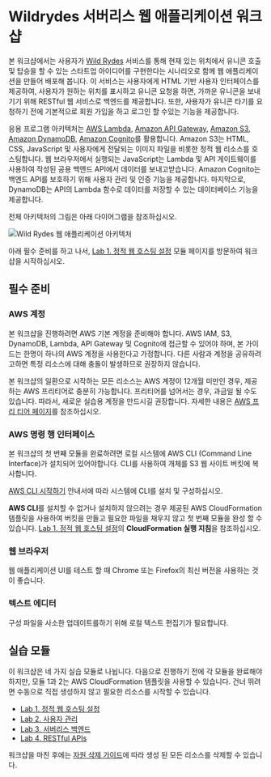 # Wildrydes 서버리스 웹 애플리케이션 워크샵

본 워크샵에서는 사용자가 [Wild Rydes](http://www.wildrydes.com/) 서비스를 통해 현재 있는 위치에서 유니콘 호출 및 탑승을 할 수 있는 스타트업 아이디어를 구현한다는 시나리오로 함께 웹 애플리케이션을 만들어 배포해 봅니다. 이 서비스는 사용자에게 HTML 기반 사용자 인터페이스를 제공하여, 사용자가 원하는 위치를 표시하고 유니콘 요청을 하면, 가까운 유니콘을 보내기기 위해 RESTful 웹 서비스로 백엔드를 제공합니다. 또한, 사용자가 유니콘 타기를 요청하기 전에 기본적으로 회원 가입을 하고 로그인 할 수있는 기능을 제공합니다.

응용 프로그램 아키텍처는 [AWS Lambda](https://aws.amazon.com/lambda/), [Amazon API Gateway](https://aws.amazon.com/api-gateway/), [Amazon S3](https://aws.amazon.com/s3/), [Amazon DynamoDB](https://aws.amazon.com/dynamodb/), [Amazon Cognito](https://aws.amazon.com/cognito)를 활용합니다. Amazon S3는 HTML, CSS, JavaScript 및 사용자에게 전달되는 이미지 파일을 비롯한 정적 웹 리소스를 호스팅합니다. 웹 브라우저에서 실행되는 JavaScript는 Lambda 및 API 게이트웨이를 사용하여 작성된 공용 백엔드 API에서 데이터를 보내고받습니다. Amazon Cognito는 백엔드 API를 보호하기 위해 사용자 관리 및 인증 기능을 제공합니다. 마지막으로, DynamoDB는 API의 Lambda 함수로 데이터를 저장할 수 있는 데이터베이스 기능을 제공합니다.

전체 아키텍처의 그림은 아래 다이어그램을 참조하십시오.

![Wild Rydes 웹 애플리케이션 아키텍처](images/wildrydes-complete-architecture.png)

아래 필수 준비를 하고 나서, [Lab 1. 정적 웹 호스팅 설정](1_StaticWebHosting/README-ko.md) 모듈 페이지를 방문하여 워크샵을 시작하십시오.

## 필수 준비
### AWS 계정
본 워크샵을 진행하려면 AWS 기본 계정을 준비해야 합니다. AWS IAM, S3, DynamoDB, Lambda, API Gateway 및 Cognito에 접근할 수 있어야 하며, 본 가이드는 한명이 하나의 AWS 계정을 사용한다고 가정합니다. 다른 사람과 계정을 공유하려고하면 특정 리소스에 대해 충돌이 발생하므로 권장하지 않습니다. 

본 워크샵의 일환으로 시작하는 모든 리소스는 AWS 계정이 12개월 미만인 경우, 제공하는 AWS 프리티어로 충분히 가능합니다. 프리티어를 넘어서는 경우, 과금일 될 수도 있습니다. 따라서, 새로운 실습용 계정을 만드시길 권장합니다. 자세한 내용은 [AWS 프리 티어 페이지](https://aws.amazon.com/free/)를 참조하십시오.

### AWS 명령 행 인터페이스
본 워크샵의 첫 번째 모듈을 완료하려면 로컬 시스템에 AWS CLI (Command Line Interface)가 설치되어 있어야합니다. CLI를 사용하여 개체를 S3 웹 사이트 버킷에 복사합니다.

[AWS CLI 시작하기](http://docs.aws.amazon.com/ko_kr/cli/latest/userguide/installing.html) 안내서에 따라 시스템에 CLI를 설치 및 구성하십시오. 

**AWS CLI**를 설치할 수 없거나 설치하지 않으려는 경우 제공된 AWS CloudFormation 템플릿을 사용하여 버킷을 만들고 필요한 파일을 채우지 않고 첫 번째 모듈을 완성 할 수 있습니다. [Lab 1. 정적 웹 호스팅 설정](1_StaticWebHosting/README-ko.md)의 **CloudFormation 실행 지침**을 참조하십시오.

### 웹 브라우저
웹 애플리케이션 UI를 테스트 할 때 Chrome 또는 Firefox의 최신 버전을 사용하는 것이 좋습니다.

### 텍스트 에디터
구성 파일을 사소한 업데이트를하기 위해 로컬 텍스트 편집기가 필요합니다.

## 실습 모듈 
이 워크샵은 네 가지 실습 모듈로 나뉩니다. 다음으로 진행하기 전에 각 모듈을 완료해야하지만, 모듈 1과 2는 AWS CloudFormation 템플릿을 사용할 수 있습니다. 건너 뛰려면 수동으로 직접 생성하지 않고 필요한 리소스를 시작할 수 있습니다.

- [Lab 1. 정적 웹 호스팅 설정](1_StaticWebHosting)
- [Lab 2. 사용자 관리](2_UserManagement)
- [Lab 3. 서버리스 백엔드](3_ServerlessBackend)
- [Lab 4. RESTful APIs](4_RESTfulAPIs)

워크샵을 마친 후에는 [자원 삭제 가이드](9_CleanUp)에 따라 생성 된 모든 리소스를 삭제할 수 있습니다.
